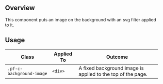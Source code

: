 ---
---
## Overview

This component puts an image on the background with an svg filter applied to it.

## Usage

| Class | Applied To | Outcome |
| -- | -- | -- |
| `.pf-c-background-image` | `<div>` |  A fixed background image is applied to the top of the page. |
